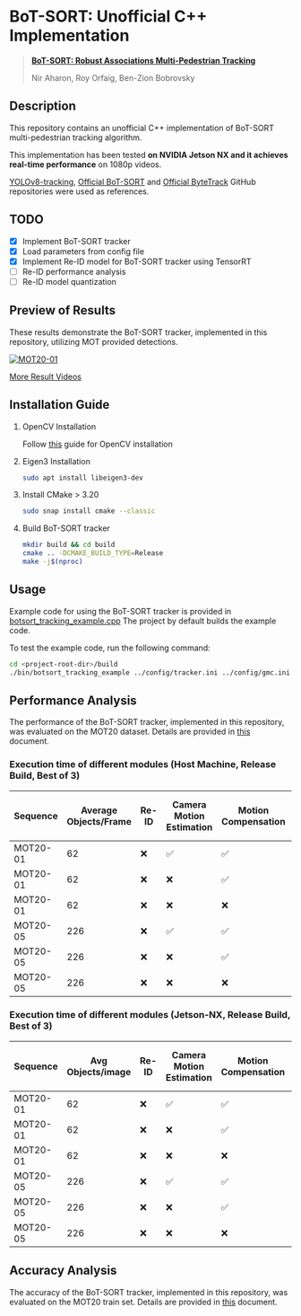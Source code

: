 # BoT-SORT: Unofficial C++ Implementation

> [**BoT-SORT: Robust Associations Multi-Pedestrian Tracking**](https://arxiv.org/abs/2206.14651)
>
> Nir Aharon, Roy Orfaig, Ben-Zion Bobrovsky

## Description

This repository contains an unofficial C++ implementation of BoT-SORT multi-pedestrian tracking algorithm.

This implementation has been tested **on NVIDIA Jetson NX and it achieves real-time performance** on 1080p videos.

[YOLOv8-tracking](https://github.com/mikel-brostrom/yolov8_tracking), [Official BoT-SORT](https://github.com/NirAharon/BoT-SORT) and [Official ByteTrack](https://github.com/ifzhang/ByteTrack) GitHub repositories were used as references.

## TODO

- [x] Implement BoT-SORT tracker
- [x] Load parameters from config file
- [x] Implement Re-ID model for BoT-SORT tracker using TensorRT
- [ ] Re-ID performance analysis
- [ ] Re-ID model quantization

## Preview of Results

These results demonstrate the BoT-SORT tracker, implemented in this repository, utilizing MOT provided detections.

[![MOT20-01](assets/MOT20-01.gif)](assets/MOT20-01.gif)

[More Result Videos](https://www.youtube.com/watch?v=elQrRxFKxno&list=PL4tNOKTSVsFArSjEoLXLNywmmIbQTvBs1)

## Installation Guide

1. OpenCV Installation

    Follow [this](https://gist.github.com/raulqf/f42c718a658cddc16f9df07ecc627be7) guide for OpenCV installation

2. Eigen3 Installation

    ```bash
    sudo apt install libeigen3-dev
    ```

3. Install CMake > 3.20

    ```bash
    sudo snap install cmake --classic
    ```

4. Build BoT-SORT tracker

    ```bash
    mkdir build && cd build
    cmake .. -DCMAKE_BUILD_TYPE=Release
    make -j$(nproc)
    ```

## Usage

Example code for using the BoT-SORT tracker is provided in [botsort_tracking_example.cpp](examples/botsort_tracking_example.cpp)
The project by default builds the example code.

To test the example code, run the following command:

```bash
cd <project-root-dir>/build
./bin/botsort_tracking_example ../config/tracker.ini ../config/gmc.ini ../config/reid.ini ../assets/osnet_x0_25_market1501.onnx ../examples/data/MOT20-01.mp4 ../examples/data/det/det.txt ../output/
```

## Performance Analysis

The performance of the BoT-SORT tracker, implemented in this repository, was evaluated on the MOT20 dataset.
Details are provided in [this](docs/PerformanceReport.md) document.

### **Execution time of different modules (Host Machine, Release Build, Best of 3)**

| Sequence | Average Objects/Frame | Re-ID | Camera Motion Estimation | Motion Compensation | Kalman Filter | Algorithm Execution Time (ms) | Algorithm Execution FPS |
| --- | --- | --- | --- | --- | --- | --- | --- |
| MOT20-01 | 62 | ❌ | ✅ | ✅ | ✅ | 4.7771 | 209.3333 |
| MOT20-01 | 62 | ❌ | ❌ | ✅ | ✅ | 0.2074 | 4819.2466 |
| MOT20-01 | 62 | ❌ | ❌ | ❌ | ✅ | 0.2016 | 4959.9266 |
| MOT20-05 | 226 | ❌ | ✅ | ✅ | ✅ | 6.6817 | 149.6633 |
| MOT20-05 | 226 | ❌ | ❌ | ✅ | ✅ | 2.0498 | 487.9570 |
| MOT20-05 | 226 | ❌ | ❌ | ❌ | ✅ | 2.0054 | 498.6453 |

### **Execution time of different modules (Jetson-NX, Release Build, Best of 3)**

| Sequence | Avg Objects/image | Re-ID | Camera Motion Estimation | Motion Compensation | Kalman Filter | Algorithm Execution Time (ms) | Algorithm Execution FPS |
| --- | --- | --- | --- | --- | --- | --- | --- |
| MOT20-01 | 62 | ❌ | ✅ | ✅ | ✅ | 39.9968 | 25.0229 |
| MOT20-01 | 62 | ❌ | ❌ | ✅ | ✅ | 2.6441 | 378.2070 |
| MOT20-01 | 62 | ❌ | ❌ | ❌ | ✅ | 2.5185 | 397.0786 |
| MOT20-05 | 226 | ❌ | ✅ | ✅ | ✅ | 52.4251 | 19.0749 |
| MOT20-05 | 226 | ❌ | ❌ | ✅ | ✅ | 15.6337 | 63.9844 |
| MOT20-05 | 226 | ❌ | ❌ | ❌ | ✅ | 14.7918 | 67.7275 |

## Accuracy Analysis

The accuracy of the BoT-SORT tracker, implemented in this repository, was evaluated on the MOT20 train set.
Details are provided in [this](docs/AccuracyReport.md) document.
